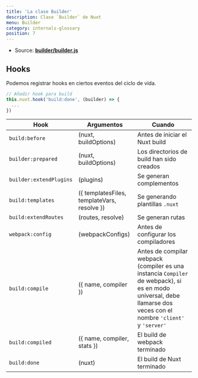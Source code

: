 ```yaml
---
title: 'La clase Builder'
description: Clase `Builder` de Nuxt
menu: Builder
category: internals-glossary
position: 7
---
```


- Source: **[builder/builder.js](https://github.com/nuxt/nuxt.js/blob/dev/packages/builder/src/builder.js)**

## Hooks

Podemos registrar hooks en ciertos eventos del ciclo de vida.

```js
// Añadir hook para build
this.nuxt.hook('build:done', (builder) => {
  ...
})
```

| Hook                    | Argumentos                                  | Cuando                                                                                                                                                              |
| ----------------------- | ------------------------------------------- | ------------------------------------------------------------------------------------------------------------------------------------------------------------------- |
| `build:before`          | (nuxt, buildOptions)                        | Antes de iniciar el Nuxt build                                                                                                                                      |
| `builder:prepared`      | (nuxt, buildOptions)                        | Los directorios de build han sido creados                                                                                                                           |
| `builder:extendPlugins` | (plugins)                                   | Se generan complementos                                                                                                                                             |
| `build:templates`       | ({ templatesFiles, templateVars, resolve }) | Se generando plantillas `.nuxt`                                                                                                                                     |
| `build:extendRoutes`    | (routes, resolve)                           | Se generan rutas                                                                                                                                                    |
| `webpack:config`        | (webpackConfigs)                            | Antes de configurar los compiladores                                                                                                                                |
| `build:compile`         | ({ name, compiler })                        | Antes de compilar webpack (compiler es una instancia `Compiler` de webpack), si es en modo universal, debe llamarse dos veces con el nombre `'client'` y `'server'` |
| `build:compiled`        | ({ name, compiler, stats })                 | El build de webpack terminado                                                                                                                                       |
| `build:done`            | (nuxt)                                      | El build de Nuxt terminado                                                                                                                                          |

